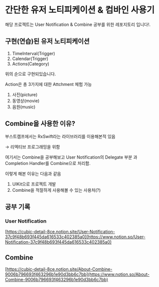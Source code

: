 # 간단한 유저 노티피케이션 & 컴바인 사용기

해당 프로젝트는 User Notification & Combine 공부를 위한 레포지토리 입니다!.

## 구현(연습)된 유저 노티피케이션

1. TimeInterval(Trigger)
2. Calendar(Trigger)
3. Actions(Category)

위의 순으로 구현되있습니다.

Action은 총 3가지에 대한 Attchment 체험 가능

1. 사진(picture)
2. 동영상(movie)
3. 음원(music)

## Combine을 사용한 이유?

부스트캠프에서는 RxSwift라는 라이브러리를 이용해본적 있음

→ 리엑티브 프로그래밍을 위함

여기서는 Combine을 공부해보고 User Notification의 Delegate 부분 과 Completion Handler를 Combine으로 처리함.

이렇게 해본 이유는 다음과 같음

1. UIKit으로 프로젝트 개발
2. Combine을 적절하게 사용해볼 수 있는 사용처(?)

## 공부 기록

### User Notification

[https://cubic-detail-8ce.notion.site/User-Notification-37c9f48b693f445da616533c402385a0](https://www.notion.so/User-Notification-37c9f48b693f445da616533c402385a0)

## Combine

[https://cubic-detail-8ce.notion.site/About-Combine-9006b796693f463296b1e90d3bb6c7bb](https://www.notion.so/About-Combine-9006b796693f463296b1e90d3bb6c7bb)